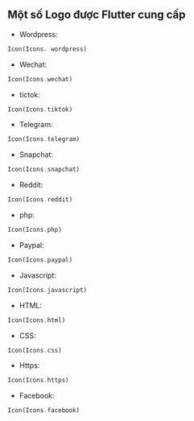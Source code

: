 ## Một số Logo được Flutter cung cấp

- Wordpress:

```dart
Icon(Icons. wordpress)
```

- Wechat:

```dart
Icon(Icons.wechat)
```

- tictok:

```dart
Icon(Icons.tiktok)
```

- Telegram:

```dart
Icon(Icons.telegram)
```

- Snapchat:

```dart
Icon(Icons.snapchat)
```

- Reddit:

```dart
Icon(Icons.reddit)
```

- php:

```dart
Icon(Icons.php)
```

- Paypal:

```dart
Icon(Icons.paypal)
```

- Javascript:

```dart
Icon(Icons.javascript)
```

- HTML:

```dart
Icon(Icons.html)
```

- CSS:

```dart
Icon(Icons.css)
```

- Https:

```dart
Icon(Icons.https)
```

- Facebook:

```dart
Icon(Icons.facebook)
```
